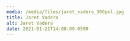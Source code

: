```yaml
---
media: /media/files/jaret_vadera_300pxl.jpg
title: Jaret Vadera
alt: Jaret Vadera
date: 2021-01-21T14:08:00-0500
---
```

